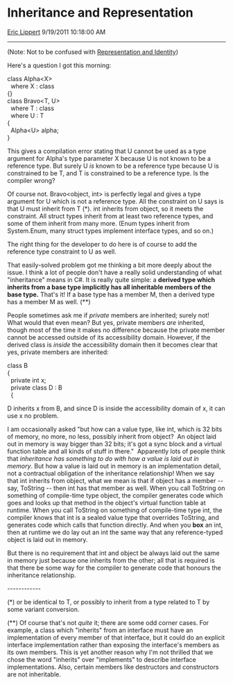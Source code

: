 <div id="page">

# Inheritance and Representation

[Eric Lippert](https://social.msdn.microsoft.com/profile/Eric%20Lippert) 9/19/2011 10:18:00 AM

-----

<div id="content">

<div class="mine">

(Note: Not to be confused with [Representation and Identity](http://blogs.msdn.com/b/ericlippert/archive/2009/03/19/representation-and-identity.aspx))

Here's a question I got this morning:

class Alpha\<X\>  
  where X : class  
{}  
class Bravo\<T, U\>  
  where T : class  
  where U : T  
{  
  Alpha\<U\> alpha;  
}

This gives a compilation error stating that U cannot be used as a type argument for Alpha's type parameter X because U is not known to be a reference type. But surely U *is* known to be a reference type because U is constrained to be T, and T is constrained to be a reference type. Is the compiler wrong?

Of course not. Bravo\<object, int\> is perfectly legal and gives a type argument for U which is not a reference type. All the constraint on U says is that U must inherit from T (\*). int inherits from object, so it meets the constraint. All struct types inherit from at least two reference types, and some of them inherit from many more. (Enum types inherit from System.Enum, many struct types implement interface types, and so on.)

The right thing for the developer to do here is of course to add the reference type constraint to U as well.

That easily-solved problem got me thinking a bit more deeply about the issue. I think a lot of people don't have a really solid understanding of what "inheritance" means in C\#. It is really quite simple: a **derived type which inherits from a base type implicitly has all inheritable members of the base type.** That's it\! If a base type has a member M, then a derived type has a member M as well. (\*\*)

People sometimes ask me if *private* members are inherited; surely not\! What would that even mean? But yes, private members *are* inherited, though most of the time it makes no difference because the private member cannot be accessed outside of its accessibility domain. However, if the derived class is *inside* the accessibility domain then it becomes clear that yes, private members are inherited:

class B  
{  
  private int x;  
  private class D : B  
  {

D inherits x from B, and since D is inside the accessibility domain of x, it can use x no problem.

I am occasionally asked "but how can a value type, like int, which is 32 bits of memory, no more, no less, possibly inherit from object?  An object laid out in memory is way bigger than 32 bits; it's got a sync block and a virtual function table and all kinds of stuff in there."  Apparently lots of people think that *inheritance has something to do with how a value is laid out in memory*. But how a value is laid out in memory is an implementation detail, not a contractual obligation of the inheritance relationship\! When we say that int inherits from object, what we mean is that if object has a member -- say, ToString -- then int has that member as well. When you call ToString on something of compile-time type object, the compiler generates code which goes and looks up that method in the object's virtual function table at runtime. When you call ToString on something of compile-time type int, the compiler knows that int is a sealed value type that overrides ToString, and generates code which calls that function directly. And when you **box** an int, then at runtime we do lay out an int the same way that any reference-typed object is laid out in memory.

But there is no requirement that int and object be always laid out the same in memory just because one inherits from the other; all that is required is that there be some way for the compiler to generate code that honours the inheritance relationship.

\------------

(\*) or be identical to T, or possibly to inherit from a type related to T by some variant conversion.

(\*\*) Of course that's not *quite* it; there are some odd corner cases. For example, a class which "inherits" from an interface must have an implementation of every member of that interface, but it could do an explicit interface implementation rather than exposing the interface's members as its own members. This is yet another reason why I'm not thrilled that we chose the word "inherits" over "implements" to describe interface implementations. Also, certain members like destructors and constructors are not inheritable.

</div>

</div>

</div>

